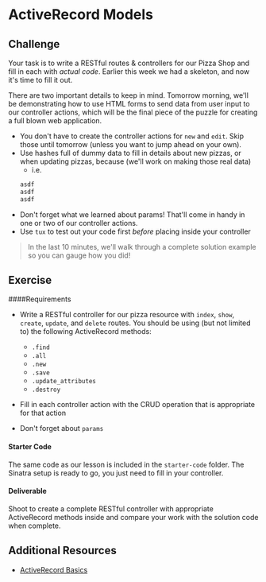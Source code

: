 # ActiveRecord Models

## Challenge

Your task is to write a RESTful routes & controllers for our Pizza Shop and fill in each with _actual code_. Earlier this week we had a skeleton, and now it's time to fill it out.

There are two important details to keep in mind. Tomorrow morning, we'll be demonstrating how to use HTML forms to send data from user input to our controller actions, which will be the final piece of the puzzle for creating a full blown web application.

* You don't have to create the controller actions for `new` and `edit`. Skip those until tomorrow (unless you want to jump ahead on your own).
* Use hashes full of dummy data to fill in details about new pizzas, or when updating pizzas, because (we'll work on making those real data)
    * i.e.
    ``` ruby
    asdf
    asdf
    asdf
    ```
* Don't forget what we learned about params! That'll come in handy in one or two of our controller actions.
* Use `tux` to test out your code first *before* placing inside your controller

> In the last 10 minutes, we'll walk through a complete solution example so you can gauge how you did!

## Exercise

####Requirements

- Write a RESTful controller for our pizza resource with `index`, `show`, `create`, `update`, and `delete` routes. You should be using (but not limited to) the following ActiveRecord methods:

  - `.find`
  - `.all`
  - `.new`
  - `.save`
  - `.update_attributes`
  - `.destroy`

- Fill in each controller action with the CRUD operation that is appropriate for that action
- Don't forget about `params`

#### Starter Code

The same code as our lesson is included in the `starter-code` folder. The Sinatra setup is ready to go, you just need to fill in your controller.

#### Deliverable

Shoot to create a complete RESTful controller with appropriate ActiveRecord methods inside and compare your work with the solution code when complete.

## Additional Resources

- [ActiveRecord Basics](http://guides.rubyonrails.org/active_record_basics.html)
